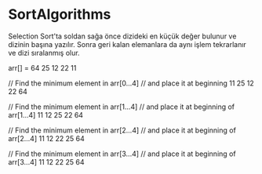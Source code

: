 # SortAlgorithms
Selection Sort'ta soldan sağa önce dizideki en küçük değer bulunur ve dizinin başına yazılır. Sonra geri kalan elemanlara da aynı işlem tekrarlanır ve dizi sıralanmış olur.

arr[] = 64 25 12 22 11

// Find the minimum element in arr[0...4]
// and place it at beginning
11 25 12 22 64

// Find the minimum element in arr[1...4]
// and place it at beginning of arr[1...4]
11 12 25 22 64

// Find the minimum element in arr[2...4]
// and place it at beginning of arr[2...4]
11 12 22 25 64

// Find the minimum element in arr[3...4]
// and place it at beginning of arr[3...4]
11 12 22 25 64 